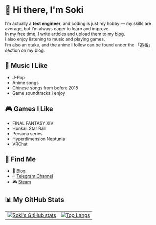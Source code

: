 # 👋 Hi there, I'm Soki

I’m actually a **test engineer**, and coding is just my hobby — my skills are average, but I’m always eager to learn and improve.  
In my free time, I write articles and upload them to my [blog](https://matsusatou.top).  
I also enjoy listening to music and playing games.  
I’m also an otaku, and the anime I follow can be found under the 「追番」 section on my blog.

## 🎵 Music I Like

- J-Pop  
- Anime songs  
- Chinese songs from before 2015  
- Game soundtracks I enjoy  

## 🎮 Games I Like

- FINAL FANTASY XIV  
- Honkai: Star Rail  
- Persona series  
- Hyperdimension Neptunia  
- VRChat  

## 💮 Find Me

- 📝 [Blog](https://matsusatou.top)  
- 💦 [Telegram Channel](https://t.me/satoushiro)  
- 🎮 [Steam](https://steamcommunity.com/id/SokiSama/)

## 📊 My GitHub Stats

<table>
  <tr>
    <td>
      <a href="https://github.com/anuraghazra/github-readme-stats">
        <img src="https://github-readme-stats.vercel.app/api?username=SokiSama" alt="Soki's GitHub stats" />
      </a>
    </td>
    <td>
      <a href="https://github.com/anuraghazra/github-readme-stats">
        <img src="https://github-readme-stats.vercel.app/api/top-langs/?username=SokiSama" alt="Top Langs" />
      </a>
    </td>
  </tr>
</table>
